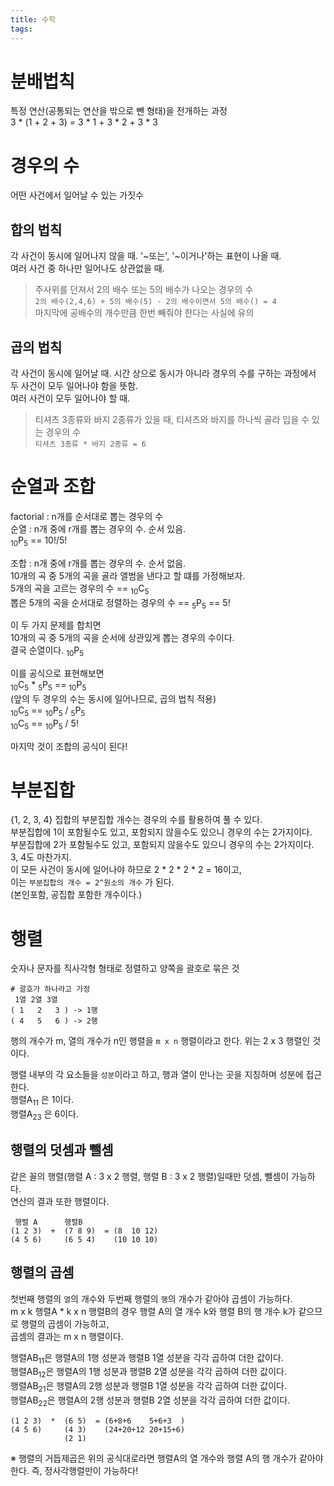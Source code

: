 ```yaml
---
title: 수학
tags:
---
```


# 분배법칙
특정 연산(공통되는 연산을 밖으로 뺀 형태)을 전개하는 과정  
3 * (1 + 2 + 3) = 3 * 1 + 3 * 2 + 3 * 3  


# 경우의 수
어떤 사건에서 일어날 수 있는 가짓수  

## 합의 법칙
각 사건이 동시에 일어나지 않을 때. '~또는', '~이거나'하는 표현이 나올 때.  
여러 사건 중 하나만 일어나도 상관없을 때.  
> 주사위를 던져서 2의 배수 또는 5의 배수가 나오는 경우의 수  
`2의 배수(2,4,6) + 5의 배수(5) - 2의 배수이면서 5의 배수() = 4`  
마지막에 공배수의 개수만큼 한번 빼줘야 한다는 사실에 유의  

## 곱의 법칙
각 사건이 동시에 일어날 때. 시간 상으로 동시가 아니라 경우의 수를 구하는 과정에서 두 사건이 모두 일어나야 함을 뜻함.  
여러 사건이 모두 일어나야 할 때.  
> 티셔츠 3종류와 바지 2종류가 있을 때, 티셔츠와 바지를 하나씩 골라 입을 수 있는 경우의 수  
`티셔츠 3종류 * 바지 2종류 = 6`  

# 순열과 조합
factorial : n개를 순서대로 뽑는 경우의 수  
순열 : n개 중에 r개를 뽑는 경우의 수. 순서 있음.  
<sub>10</sub>P<sub>5</sub> == 10!/5!  

조합 : n개 중에 r개를 뽑는 경우의 수. 순서 없음.  
10개의 곡 중 5개의 곡을 골라 앨범을 낸다고 할 떄를 가정해보자.  
5개의 곡을 고르는 경우의 수 == <sub>10</sub>C<sub>5</sub>  
뽑은 5개의 곡을 순서대로 정렬하는 경우의 수 == <sub>5</sub>P<sub>5</sub> == 5!  

이 두 가지 문제를 합치면  
10개의 곡 중 5개의 곡을 순서에 상관있게 뽑는 경우의 수이다.  
결국 순열이다. <sub>10</sub>P<sub>5</sub>  

이를 공식으로 표현해보면  
<sub>10</sub>C<sub>5</sub> * <sub>5</sub>P<sub>5</sub> == <sub>10</sub>P<sub>5</sub>  
(앞의 두 경우의 수는 동시에 일어나므로, 곱의 법칙 적용)  
<sub>10</sub>C<sub>5</sub> == <sub>10</sub>P<sub>5</sub> / <sub>5</sub>P<sub>5</sub>  
<sub>10</sub>C<sub>5</sub> == <sub>10</sub>P<sub>5</sub> / 5!  

마지막 것이 조합의 공식이 된다!  


# 부분집합
{1, 2, 3, 4} 집합의 부분집합 개수는 경우의 수를 활용하여 풀 수 있다.  
부분집합에 1이 포함될수도 있고, 포함되지 않을수도 있으니 경우의 수는 2가지이다.  
부분집합에 2가 포함될수도 있고, 포함되지 않을수도 있으니 경우의 수는 2가지이다.  
3, 4도 마찬가지.  
이 모든 사건이 동시에 일어나야 하므로 2 * 2 * 2 * 2 = 16이고,  
이는 `부분집합의 개수 = 2^원소의 개수` 가 된다.  
(본인포함, 공집합 포함한 개수이다.)  


# 행렬
숫자나 문자를 직사각형 형태로 정렬하고 양쪽을 괄호로 묶은 것  

```
# 괄호가 하나라고 가정
 1열 2열 3열
( 1   2   3 ) -> 1행
( 4   5   6 ) -> 2행
```

행의 개수가 m, 열의 개수가 n인 행렬을 `m x n` 행렬이라고 한다. 위는 2 x 3 행렬인 것이다.  

행렬 내부의 각 요소들을 `성분`이라고 하고, 행과 열이 만나는 곳을 지칭하며 성분에 접근한다.  
행렬A<sub>11</sub> 은 1이다.  
행렬A<sub>23</sub> 은 6이다.  

## 행렬의 덧셈과 뺄셈
같은 꼴의 행렬(행렬 A : 3 x 2 행렬, 행렬 B : 3 x 2 행렬)일때만 덧셈, 뺄셈이 가능하다.  
연산의 결과 또한 행렬이다.  

```
 행렬 A      행렬B
(1 2 3)  +  (7 8 9)  = (8  10 12)
(4 5 6)     (6 5 4)    (10 10 10)
```

## 행렬의 곱셈
첫번째 행렬의 `열`의 개수와 두번째 행렬의 `행`의 개수가 같아야 곱셈이 가능하다.  
m x k 행렬A * k x n 행렬B의 경우 
행렬 A의 열 개수 k와 행렬 B의 행 개수 k가 같으므로 행렬의 곱셈이 가능하고,  
곱셈의 결과는 m x n 행렬이다.  

행렬AB<sub>11</sub>은 행렬A의 1행 성분과 행렬B 1열 성분을 각각 곱하여 더한 값이다.  
행렬AB<sub>12</sub>은 행렬A의 1행 성분과 행렬B 2열 성분을 각각 곱하여 더한 값이다.  
행렬AB<sub>21</sub>은 행렬A의 2행 성분과 행렬B 1열 성분을 각각 곱하여 더한 값이다.  
행렬AB<sub>22</sub>은 행렬A의 2행 성분과 행렬B 2열 성분을 각각 곱하여 더한 값이다.  

```
(1 2 3)  *  (6 5)  = (6+8+6    5+6+3  )
(4 5 6)     (4 3)    (24+20+12 20+15+6)
            (2 1)
```

※ 행렬의 거듭제곱은 위의 공식대로라면 행렬A의 열 개수와 행렬 A의 행 개수가 같아야한다. 즉, 정사각행렬만이 가능하다!  
